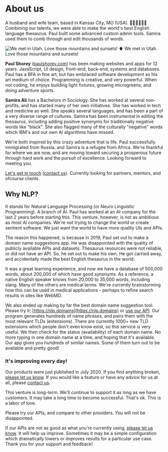 # About us

A husband and wife team, based in Kansas City, MO \(USA\). 👨🏼‍💻👩🏽‍💼 Combining our talents, we were able to make the world's best English language thesaurus. Paul built some advanced custom admin tools. Samira used them to comb through and edit thousands of words.

![We met in Utah. Love those mountains and sunsets!](/images/aboutus.jpg)
⬆ We met in Utah. Love those mountains and sunsets!

**Paul Shorey** \([paulshorey.com](https://paulshorey.com)\) has been making websites and apps for 12 years. JavaScript, UI design, front-end, back-end, systems and databases. Paul has a BFA in fine art, but has embraced software development as his art medium of choice. Programming is creative, and very powerful. When not coding, he enjoys building light fixtures, growing microgreens, and doing adventure sports.

**Samira Ali** has a Bachelors in Sociology. She has worked at several non-profits, and has started many of her own initiatives. She has worked in tech and medicine as well. She speaks several languages, and has been a part of a very diverse range of cultures. Samira has been instrumental in editing the thesaurus, including adding positive synonyms for traditionally negative words like "black". She also flagged many of the culturally "negative" words which IBM's and our own AI algorithms have missed.

<!-- She is now starting medical school, to be a doctor and heal people! But she will still be around to give guidance and direction in the areas of language, user perception, and design. -->

We're both inspired by this crazy adventure that is life. Paul successfully immigrated from Russia, and Samira is a refugee from Africa. We're thankful for where we are now, and are moving toward securing a prosperous future through hard work and the pursuit of excellence. Looking forward to meeting you.

[Let's get in touch](#contact) \([contact us](#contact)\). Currently looking for partners, mentors, and ofcourse clients.

## Why NLP?

It stands for Natural Language Processing \(or Neuro Linguistic Programming\). A branch of AI. Paul has worked at an AI company for the last 2 years before starting this. This venture, however, is not as ambitious as most AI companies. We're not trying to change the world or create sentient software. We just want the world to have more quality UIs and APIs.

The reason this happened, is because in 2019, Paul set out to make a domain name suggestions app. He was disappointed with the quality of publicly available APIs and datasets. Thesaurus resources were not reliable, or did not have an API. So, he set out to make his own. He got carried away, and accidentally made the best English thesaurus in the world.

It was a great learning experience, and now we have a database of 500,000 words, about 200,000 of which have good synonyms. As a reference, a native English speaker knows from 20,000 to 35,000 words, including slang. Many of the others are medical terms. We're currently brainstorming how this can be used in medical applications - perhaps to refine search results in sites like WebMD.

We also ended up making by far the best domain name suggestion tool. Please try it: [https://nlp.domains](https://nlp.domains) or [use our API](https://rapidapi.com/user/nlp-studio). Our program generates hundreds of name phrases, and pairs them with the most relevant TLDs \(extensions\). There are currently 1000+ new TLD extensions which people don't even know exist, so this service is very useful. We then check for the status \(availability\) of each domain name. No more typing in one domain name at a time, and hoping that it's available. Our app gives you hundreds of similar names. Some of them turn out to be available and pretty good!

### It's improving every day!

Our products were just published in July 2020. If you find anything broken, [please let us know](#contact). If you would like a feature or have any advice for us at all, please [contact us](#contact).

This venture is long-term. We'll continue to support it as long as we have customers. It may take a long time to become successful. That's ok. This is a labor of love.

Please try our APIs, and compare to other providers. You will not be disappointed.

If our APIs are not as good as what you're currently using, [please let us know](#contact). It will help us improve. Sometimes it may be a simple configuration which dramatically lowers or improves results for a particular use case. Thank you for your support and feedback!
